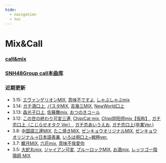 ```yaml
---
hide:
  - navigation
  - toc
---
```


# Mix&Call

### [call&mix](mix/mix.md)

### [SNH48Group call本曲库](music_lib/song_list.md)

### 近期更新

[//]: # (请使用相对路径跳转至对应页面)
[//]: # (添加mix大概率导致过往索引错误，push前请检查)

- 3.15: [エヴァンゲリオンMIX](mix/mix.md/#mix-mix_13), [意味不ですよ](mix/mix.md/#_21), [しゃぶしゃぶmix](mix/mix.md/#mix-mix_9)
- 3.14: [ガチ酒口上](mix/mix.md/#_50), [パスタMIX](mix/mix.md/#mix-pasta-mix-mix), [吉幾三MIX](mix/mix.md/#mix_102), [NewWorld口上](mix/mix.md/#newworld)
- 3.13: [森光子口上](mix/mix.md/#_45), [佐藤舞mix](mix/mix.md/#mix_47), [おつのきコール](mix/mix.md/#_85)
- 3.12: [この世の終わり可変三連](mix/mix.md/#_98), [ChipiCat mix](mix/mix.md/#chipicat-mix), [Chipi阴阳师mix【仮称】](mix/mix.md/#chipimix), [ガチ恋口上（こじらせオタク Ver）](mix/mix.md/#ver_2), [ガチ恋あいうえお](mix/mix.md/#_48), [ガチ恋口上(卒業Ver.)](mix/mix.md/#ver_1)
- 3.8: [中国語三連MIX](mix/mix.md/#mix_8), [たこ焼きMIX](mix/mix.md/#mix-mix_35), [ゼンキョウオリジナルMIX](mix/mix.md/#mix_41), [ゼンキョウオリジナル→日本語表裏](mix/mix.md/#mix_42), [いろは唄口上~戦極ver.](mix/mix.md/#ver_6)
- 3.7: [朧月MIX](mix/mix.md/#mix-mix_5), [六花mix](mix/mix.md/#mix-mix_6), [意味不我愛你](mix/mix.md/#_23)
- 3.5: [大蛇丸mix](mix/mix.md/#mix_50), [ジャイアン可変](mix/mix.md/#_65), [ブルーロックMIX](mix/mix.md/#blue-lock-mix), [お酒mix](mix/mix.md/#mix-mix_17), [レッツゴー陰陽師 MIX](mix/mix.md/#mix-mix_20)